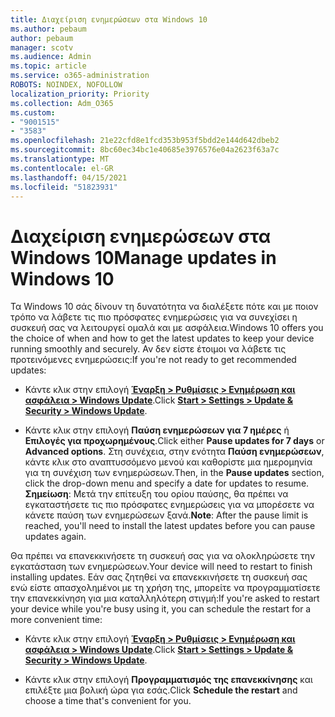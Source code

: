 ```yaml
---
title: Διαχείριση ενημερώσεων στα Windows 10
ms.author: pebaum
author: pebaum
manager: scotv
ms.audience: Admin
ms.topic: article
ms.service: o365-administration
ROBOTS: NOINDEX, NOFOLLOW
localization_priority: Priority
ms.collection: Adm_O365
ms.custom:
- "9001515"
- "3583"
ms.openlocfilehash: 21e22cfd8e1fcd353b953f5bdd2e144d642dbeb2
ms.sourcegitcommit: 8bc60ec34bc1e40685e3976576e04a2623f63a7c
ms.translationtype: MT
ms.contentlocale: el-GR
ms.lasthandoff: 04/15/2021
ms.locfileid: "51823931"
---
```

# <a name="manage-updates-in-windows-10"></a><span data-ttu-id="f4a12-102">Διαχείριση ενημερώσεων στα Windows 10</span><span class="sxs-lookup"><span data-stu-id="f4a12-102">Manage updates in Windows 10</span></span>

<span data-ttu-id="f4a12-103">Τα Windows 10 σάς δίνουν τη δυνατότητα να διαλέξετε πότε και με ποιον τρόπο να λάβετε τις πιο πρόσφατες ενημερώσεις για να συνεχίσει η συσκευή σας να λειτουργεί ομαλά και με ασφάλεια.</span><span class="sxs-lookup"><span data-stu-id="f4a12-103">Windows 10 offers you the choice of when and how to get the latest updates to keep your device running smoothly and securely.</span></span> <span data-ttu-id="f4a12-104">Αν δεν είστε έτοιμοι να λάβετε τις προτεινόμενες ενημερώσεις:</span><span class="sxs-lookup"><span data-stu-id="f4a12-104">If you're not ready to get recommended updates:</span></span>

- <span data-ttu-id="f4a12-105">Κάντε κλικ στην επιλογή **[Έναρξη > Ρυθμίσεις > Ενημέρωση και ασφάλεια > Windows Update](ms-settings:windowsupdate)**.</span><span class="sxs-lookup"><span data-stu-id="f4a12-105">Click **[Start > Settings > Update & Security > Windows Update](ms-settings:windowsupdate)**.</span></span>

- <span data-ttu-id="f4a12-106">Κάντε κλικ στην επιλογή **Παύση ενημερώσεων για 7 ημέρες** ή **Επιλογές για προχωρημένους**.</span><span class="sxs-lookup"><span data-stu-id="f4a12-106">Click either **Pause updates for 7 days** or **Advanced options**.</span></span> <span data-ttu-id="f4a12-107">Στη συνέχεια, στην ενότητα **Παύση ενημερώσεων**, κάντε κλικ στο αναπτυσσόμενο μενού και καθορίστε μια ημερομηνία για τη συνέχιση των ενημερώσεων.</span><span class="sxs-lookup"><span data-stu-id="f4a12-107">Then, in the **Pause updates** section, click the drop-down menu and specify a date for updates to resume.</span></span> <span data-ttu-id="f4a12-108">**Σημείωση**: Μετά την επίτευξη του ορίου παύσης, θα πρέπει να εγκαταστήσετε τις πιο πρόσφατες ενημερώσεις για να μπορέσετε να κάνετε παύση των ενημερώσεων ξανά.</span><span class="sxs-lookup"><span data-stu-id="f4a12-108">**Note**: After the pause limit is reached, you'll need to install the latest updates before you can pause updates again.</span></span>

<span data-ttu-id="f4a12-109">Θα πρέπει να επανεκκινήσετε τη συσκευή σας για να ολοκληρώσετε την εγκατάσταση των ενημερώσεων.</span><span class="sxs-lookup"><span data-stu-id="f4a12-109">Your device will need to restart to finish installing updates.</span></span> <span data-ttu-id="f4a12-110">Εάν σας ζητηθεί να επανεκκινήσετε τη συσκευή σας ενώ είστε απασχολημένοι με τη χρήση της, μπορείτε να προγραμματίσετε την επανεκκίνηση για μια καταλληλότερη στιγμή:</span><span class="sxs-lookup"><span data-stu-id="f4a12-110">If you're asked to restart your device while you're busy using it, you can schedule the restart for a more convenient time:</span></span>

- <span data-ttu-id="f4a12-111">Κάντε κλικ στην επιλογή **[Έναρξη > Ρυθμίσεις > Ενημέρωση και ασφάλεια > Windows Update](ms-settings:windowsupdate)**.</span><span class="sxs-lookup"><span data-stu-id="f4a12-111">Click **[Start > Settings > Update & Security > Windows Update](ms-settings:windowsupdate)**.</span></span>

- <span data-ttu-id="f4a12-112">Κάντε κλικ στην επιλογή **Προγραμματισμός της επανεκκίνησης** και επιλέξτε μια βολική ώρα για εσάς.</span><span class="sxs-lookup"><span data-stu-id="f4a12-112">Click **Schedule the restart** and choose a time that's convenient for you.</span></span>
